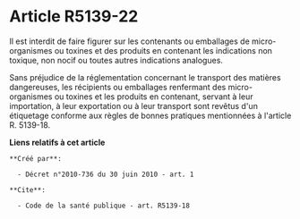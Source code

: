 # Article R5139-22

Il est interdit de faire figurer sur les contenants ou emballages de micro-organismes ou toxines et des produits en contenant
les indications non toxique, non nocif ou toutes autres indications analogues. 

Sans préjudice de la réglementation concernant le transport des matières dangereuses, les récipients ou emballages renfermant
des micro-organismes ou toxines et les produits en contenant, servant à leur importation, à leur exportation ou à leur
transport sont revêtus d'un étiquetage conforme aux règles de bonnes pratiques mentionnées à l'article R. 5139-18.

**Liens relatifs à cet article**

	**Créé par**:

	  - Décret n°2010-736 du 30 juin 2010 - art. 1

	**Cite**:

	  - Code de la santé publique - art. R5139-18
